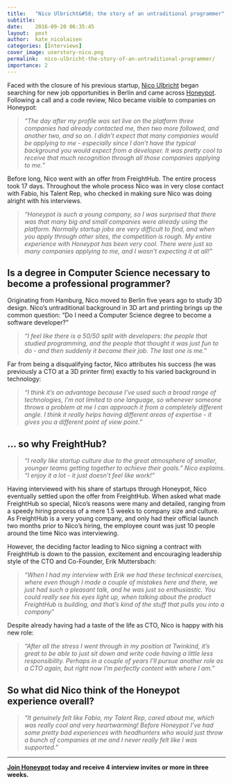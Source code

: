 ```yaml
---
title:   "Nico Ulbricht&#58; the story of an untraditional programmer"
subtitle:
date:    2016-09-20 06:35:45
layout:  post
author:  kate_nicolaisen
categories: [Interviews]
cover_image: userstory-nico.png
permalink:  nico-ulbricht-the-story-of-an-untraditional-programmer/
importance: 2
---
```

Faced with the closure of his previous startup, [Nico Ulbricht](https://github.com/wahtye) began searching for new job opportunities in Berlin and came across [Honeypot](https://www.honeypot.io/). Following a call and a code review,  Nico became visible to companies on Honeypot:

<!--more-->

>*“The day after my profile was set live on the platform three companies had already contacted me, then two more followed, and another two, and so on. I didn’t expect that many companies would be applying to me - especially since I don’t have the typical background you would expect from a developer. It was pretty cool to receive that much recognition through all those companies applying to me.”*

Before long, Nico went with an offer from FreightHub. The entire process took 17 days. Throughout the whole process Nico was in very close contact with Fabio, his Talent Rep, who checked in making sure Nico was doing alright with his interviews.

>*“Honeypot is such a young company, so I was surprised that there was that many big and small companies were already using the platform. Normally startup jobs are very difficult to find, and when you apply through other sites, the competition is rough. My entire experience with Honeypot has been very cool. There were just so many companies applying to me, and I wasn’t expecting it at all!”*

## Is a degree in Computer Science necessary to become a professional programmer?
Originating from Hamburg, Nico moved to Berlin five years ago to study 3D design. Nico’s untraditional background in 3D art and printing brings up the common question: “Do I need a Computer Science degree to become a software developer?”

>*“I feel like there is a 50/50 split with developers: the people that studied programming,  and the people that thought it was just fun to do - and then suddenly it became their job. The last one is me.”*  

Far from being a disqualifying factor, Nico attributes his success (he was previously a CTO at a 3D printer firm) exactly to his varied background in technology:

>*“I think it’s an advantage because I’ve used such a broad range of technologies, I’m not limited to one language, so whenever someone throws a problem at me I can approach it from a completely different angle. I think it really helps having different areas of expertise - it gives you a different point of view point.”*

## … so why FreightHub?

>*“I really like startup culture due to the great atmosphere of smaller, younger teams getting together to achieve their goals.”  Nico explains.  “I enjoy it a lot - it just doesn’t feel like work!”*

Having interviewed with his share of startups through Honeypot, Nico eventually settled upon the offer from FreightHub. When asked what made FreightHub so special, Nico’s reasons were many and detailed, ranging from a speedy hiring process of a mere 1.5 weeks to company size and culture. As FreightHub is a very young company, and only had their official launch two months prior to Nico’s hiring, the employee count was just 10 people around the time Nico was interviewing.

However, the deciding factor leading to Nico signing a contract with FreightHub is down to the passion, excitement and encouraging leadership style of the CTO and Co-Founder, Erik Muttersbach:

>*“When I had my interview with Erik we had these technical exercises, where even though I made a couple of mistakes here and there, we just had such a pleasant talk, and he was just so enthusiastic. You could really see his eyes light up, when talking about the product FreightHub is building, and that’s kind of the stuff that pulls you into a company”*

Despite already having had a taste of the life as CTO, Nico is happy with his new role:  

>*“After all the stress I went through in my position at Twinkind, it’s great to be able to just sit down and write code having a little less responsibility. Perhaps in a couple of years I’ll pursue another role as a CTO again, but right now I’m perfectly content with where I am.”*

## So what did Nico think of the Honeypot experience overall?

>*“It genuinely felt like Fabio, my Talent Rep, cared about me, which was really cool and very heartwarming! Before Honeypot I’ve had some pretty bad experiences with headhunters who would just throw a bunch of companies at me and I never really felt like I was supported.”*

* * *

**[Join Honeypot](https://app.honeypot.io/users/sign_up?utm_source=blog&utm_medium=organic&utm_term=e&utm_content=160906&utm_campaign=dev-no) today and receive 4 interview invites or more in three weeks.**
